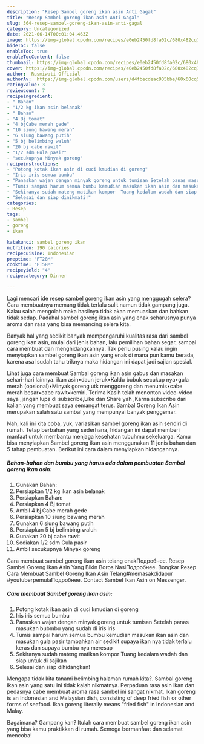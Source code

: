 ```yaml
---
description: "Resep Sambel goreng ikan asin Anti Gagal"
title: "Resep Sambel goreng ikan asin Anti Gagal"
slug: 364-resep-sambel-goreng-ikan-asin-anti-gagal
category: Uncategorized
date: 2021-06-14T00:01:04.463Z
image: https://img-global.cpcdn.com/recipes/e0eb2450fd8fa02c/680x482cq70/sambel-goreng-ikan-asin-foto-resep-utama.jpg
hideToc: false
enableToc: true
enableTocContent: false
thumbnail: https://img-global.cpcdn.com/recipes/e0eb2450fd8fa02c/680x482cq70/sambel-goreng-ikan-asin-foto-resep-utama.jpg
cover: https://img-global.cpcdn.com/recipes/e0eb2450fd8fa02c/680x482cq70/sambel-goreng-ikan-asin-foto-resep-utama.jpg
author:  Rusmiwati Official
authorAv:  https://img-global.cpcdn.com/users/d4fbecdeac905bbe/60x60cq50/avatar.jpg
ratingvalue: 3
reviewcount: 7
recipeingredient:
- " Bahan"
- "1/2 kg ikan asin belanak"
- " Bahan"
- "4 Bj tomat"
- "4 bjCabe merah gede"
- "10 siung bawang merah"
- "6 siung bawang putih"
- "5 bj belimbing waluh"
- "20 bj cabe rawit"
- "1/2 sdm Gula pasir"
- "secukupnya Minyak goreng"
recipeinstructions:
- "Potong kotak ikan asin di cuci kmudian di goreng"
- "Iris iris semua bumbu"
- "Panaskan wajan dengan minyak goreng untuk tumisan Setelah panas masukan bubmbu yang sudah di iris iris"
- "Tumis sampai harum semua bumbu kemudian masukan ikan asin dan masukan gula pasir tambahkan air sedikit supaya ikan nya tidak terlalu keras dan supaya bumbu nya meresap"
- "Sekiranya sudah mateng matikan kompor  Tuang kedalam wadah dan siap untuk di sajikan"
- "Selesai dan siap dinikmati!"
categories:
- Resep
tags:
- sambel
- goreng
- ikan

katakunci: sambel goreng ikan 
nutrition: 190 calories
recipecuisine: Indonesian
preptime: "PT28M"
cooktime: "PT58M"
recipeyield: "4"
recipecategory: Dinner

---
```



Lagi mencari ide resep sambel goreng ikan asin yang menggugah selera? Cara membuatnya memang tidak terlalu sulit namun tidak gampang juga. Kalau salah mengolah maka hasilnya tidak akan memuaskan dan bahkan tidak sedap. Padahal sambel goreng ikan asin yang enak seharusnya punya aroma dan rasa yang bisa memancing selera kita.


Banyak hal yang sedikit banyak mempengaruhi kualitas rasa dari sambel goreng ikan asin, mulai dari jenis bahan, lalu pemilihan bahan segar, sampai cara membuat dan menghidangkannya. Tak perlu pusing kalau ingin menyiapkan sambel goreng ikan asin yang enak di mana pun kamu berada, karena asal sudah tahu triknya maka hidangan ini dapat jadi sajian spesial.

Lihat juga cara membuat Sambal goreng ikan asin gabus dan masakan sehari-hari lainnya. ikan asin•daun jeruk•Kaldu bubuk secukup nya•gula merah (opsional)•Minyak goreng utk menggoreng dan menumis•cabe merah besar•cabe rawit•kemiri. Terima Kasih telah menonton video-video saya ,jangan lupa di subscribe,Like dan Share yah ,Karna subscribe dari kalian yang membuat saya semangat terus. Sambal Goreng Ikan Asin merupakan salah satu sambal yang mempunyai banyak penggemar.


Nah, kali ini kita coba, yuk, variasikan sambel goreng ikan asin sendiri di rumah. Tetap berbahan yang sederhana, hidangan ini dapat memberi manfaat untuk membantu menjaga kesehatan tubuhmu sekeluarga. Kamu bisa menyiapkan Sambel goreng ikan asin menggunakan 11 jenis bahan dan 5 tahap pembuatan. Berikut ini cara dalam menyiapkan hidangannya.

<!--inarticleads1-->

##### Bahan-bahan dan bumbu yang harus ada dalam pembuatan Sambel goreng ikan asin:

1. Gunakan  Bahan:
1. Persiapkan 1/2 kg ikan asin belanak
1. Persiapkan  Bahan:
1. Persiapkan 4 Bj tomat
1. Ambil 4 bj.Cabe merah gede
1. Persiapkan 10 siung bawang merah
1. Gunakan 6 siung bawang putih
1. Persiapkan 5 bj belimbing waluh
1. Gunakan 20 bj cabe rawit
1. Sediakan 1/2 sdm Gula pasir
1. Ambil secukupnya Minyak goreng


Cara membuat sambel goreng ikan asin telang enakПодробнее. Resep Sambel Goreng Ikan Asin Yang Bikin Boros NasiПодробнее. Bongkar Resep Cara Membuat Sambel Goreng Ikan Asin Telang#memasakdidapur #youtuberpemulaПодробнее. Contact Sambel Ikan Asin on Messenger. 

<!--inarticleads2-->

##### Cara membuat Sambel goreng ikan asin:

1. Potong kotak ikan asin di cuci kmudian di goreng
1. Iris iris semua bumbu
1. Panaskan wajan dengan minyak goreng untuk tumisan Setelah panas masukan bubmbu yang sudah di iris iris
1. Tumis sampai harum semua bumbu kemudian masukan ikan asin dan masukan gula pasir tambahkan air sedikit supaya ikan nya tidak terlalu keras dan supaya bumbu nya meresap
1. Sekiranya sudah mateng matikan kompor  Tuang kedalam wadah dan siap untuk di sajikan
1. Selesai dan siap dihidangkan!

Mengapa tidak kita tanami belimbing halaman rumah kita?. Sambal goreng ikan asin yang satu ini tidak kalah nikmatnya. Perpaduan rasa asin ikan dan pedasnya cabe membuat aroma rasa sambel ini sangat nikmat. Ikan goreng is an Indonesian and Malaysian dish, consisting of deep fried fish or other forms of seafood. Ikan goreng literally means &#34;fried fish&#34; in Indonesian and Malay. 

Bagaimana? Gampang kan? Itulah cara membuat sambel goreng ikan asin yang bisa kamu praktikkan di rumah. Semoga bermanfaat dan selamat mencoba!
